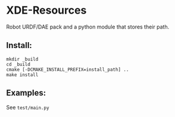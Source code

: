 XDE-Resources
===============

Robot URDF/DAE pack and a python module that stores their
path.

Install:
---------
	mkdir _build
	cd _build
	cmake [-DCMAKE_INSTALL_PREFIX=install_path] ..
	make install

Examples:
---------
See `test/main.py`
